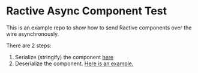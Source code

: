 # Ractive Async Component Test

This is an example repo to show how to send Ractive components over the wire asynchronously.

There are 2 steps: 

1. Serialize (stringify) the component [here](https://ractive.js.org/playground/#N4IgFiBcoE5QdgVwDbIDQgM5QNrgC74AOmkA9GQMYAm8AdAFabUCmyAlgG4x3wv5l4RALZkAAi06YAtJTAx2mMjACGlfFxZiAjHQAM+6cLUwA9tL16ATMrUbOLRtgxhCJclVpPWHbr35kAOZgVCwwLMKUEWQqmACe8JSypsJEpnzw+NL4LJj4YgZW2mQcAEZOIC5upBQ09Ew+XDx8AsGh4ZHRsQlJlClpGVk5eQV0VjZ9qeksmRUAugC+GPhQIJVYq+zw7PgAFACUADrwFAAEciyUANan+GAs5+mYpsgsIAtAA)
2. Deserialize the component. [Here is an example.](https://ractive.js.org/playground/#N4IgFiBcoE5QdgVwDbIDQgM5QNrgC74AOmkA9GQMYAm8AdAFabUCmyAlgG4x3wv5l4RALZkAAi06YAtJTAx2mMjACGlfFxZiAjHQAM+6cLUwA9tL16ATMrUbOLRtgxhCJclVpPWHbr35kAOZgVCwwLMKUEWQqmACe8JSypsJEpnzw+NL4LJgCHABGTiAubqQUNPRMPlw8fALBoeGR0bEJSZQpaRlZOXliBlYALGTG7FXYALoAvhj4UCAlWAsUAASYLCyrrsTlQez4YIhFnaJRzVGibYnJqeksmdm5+AA68OMHABQAlADcbwD4G8QNMgA)
